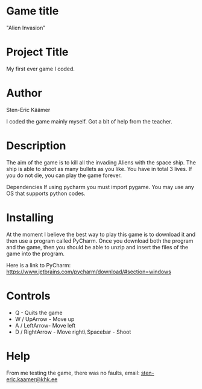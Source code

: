 # Game title
"Alien Invasion"

# Project Title
My first ever game I coded.

# Author
Sten-Eric Käämer

I coded the game mainly myself. Got a bit of help from the teacher.

# Description
The aim of the game is to kill all the invading Aliens with the space ship. The ship is able to shoot as many bullets as you like. You have in total 3 lives. If you do not die, you can play the game forever.

Dependencies
If using pycharm you must import pygame.
You may use any OS that supports python codes.

# Installing
At the moment I believe the best way to play this game is to download it and then use a program called PyCharm. Once you download both the program and the game, then you should be able to unzip and insert the files of the game into the program. 

Here is a link to PyCharm: https://www.jetbrains.com/pycharm/download/#section=windows

# Controls
- Q - Quits the game
- W / UpArrow - Move up
- A / LeftArrow- Move left
- D / RightArrow - Move right\ Spacebar - Shoot

# Help
From me testing the game, there was no faults, email:
sten-eric.kaamer@khk.ee
